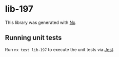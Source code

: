 # lib-197

This library was generated with [Nx](https://nx.dev).

## Running unit tests

Run `nx test lib-197` to execute the unit tests via [Jest](https://jestjs.io).
